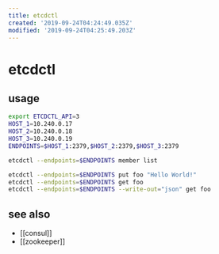```yaml
---
title: etcdctl
created: '2019-09-24T04:24:49.035Z'
modified: '2019-09-24T04:25:49.203Z'
---
```


# etcdctl

## usage
```sh
export ETCDCTL_API=3
HOST_1=10.240.0.17
HOST_2=10.240.0.18
HOST_3=10.240.0.19
ENDPOINTS=$HOST_1:2379,$HOST_2:2379,$HOST_3:2379

etcdctl --endpoints=$ENDPOINTS member list

etcdctl --endpoints=$ENDPOINTS put foo "Hello World!"
etcdctl --endpoints=$ENDPOINTS get foo
etcdctl --endpoints=$ENDPOINTS --write-out="json" get foo
```

## see also
- [[consul]]
- [[zookeeper]]
